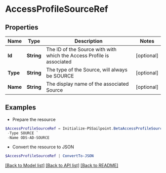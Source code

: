 # AccessProfileSourceRef
## Properties

Name | Type | Description | Notes
------------ | ------------- | ------------- | -------------
**Id** | **String** | The ID of the Source with with which the Access Profile is associated | [optional] 
**Type** | **String** | The type of the Source, will always be SOURCE | [optional] 
**Name** | **String** | The display name of the associated Source | [optional] 

## Examples

- Prepare the resource
```powershell
$AccessProfileSourceRef = Initialize-PSSailpoint.BetaAccessProfileSourceRef  -Id 2c91809773dee3610173fdb0b6061ef4 `
 -Type SOURCE `
 -Name ODS-AD-SOURCE
```

- Convert the resource to JSON
```powershell
$AccessProfileSourceRef | ConvertTo-JSON
```

[[Back to Model list]](../README.md#documentation-for-models) [[Back to API list]](../README.md#documentation-for-api-endpoints) [[Back to README]](../README.md)

